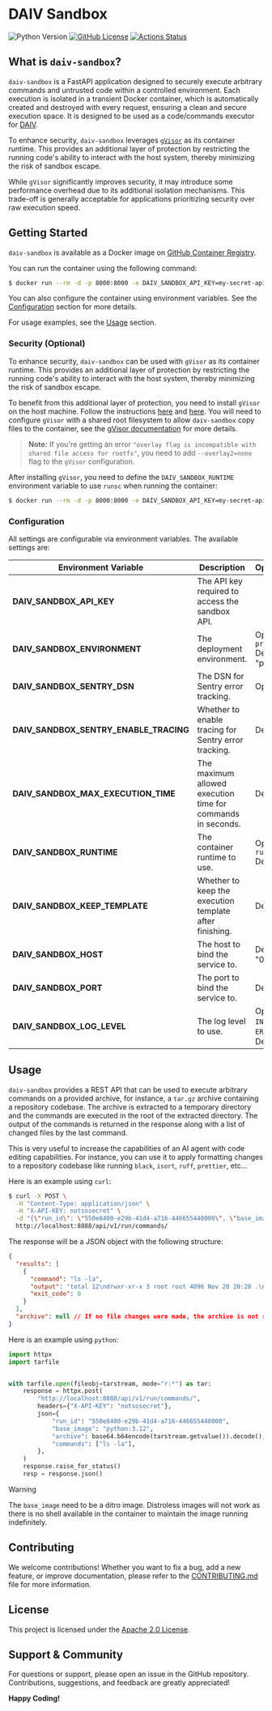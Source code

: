 # DAIV Sandbox

![Python Version](https://img.shields.io/python/required-version-toml?tomlFilePath=https%3A%2F%2Fraw.githubusercontent.com%2Fsrtab%2Fdaiv-sandbox%2Fmain%2Fpyproject.toml)
[![GitHub License](https://img.shields.io/github/license/srtab/daiv-sandbox)](https://github.com/srtab/daiv-sandbox/blob/main/LICENSE)
[![Actions Status](https://github.com/srtab/daiv-sandbox/actions/workflows/ci.yml/badge.svg)](https://github.com/srtab/daiv-sandbox/actions)

## What is `daiv-sandbox`?

`daiv-sandbox` is a FastAPI application designed to securely execute arbitrary commands and untrusted code within a controlled environment. Each execution is isolated in a transient Docker container, which is automatically created and destroyed with every request, ensuring a clean and secure execution space. It is designed to be used as a code/commands executor for [DAIV](https://github.com/srtab/daiv).

To enhance security, `daiv-sandbox` leverages [`gVisor`](https://github.com/google/gvisor) as its container runtime. This provides an additional layer of protection by restricting the running code's ability to interact with the host system, thereby minimizing the risk of sandbox escape.

While `gVisor` significantly improves security, it may introduce some performance overhead due to its additional isolation mechanisms. This trade-off is generally acceptable for applications prioritizing security over raw execution speed.

## Getting Started

`daiv-sandbox` is available as a Docker image on [GitHub Container Registry](ghcr.io/srtab/daiv-sandbox).

You can run the container using the following command:

```sh
$ docker run --rm -d -p 8000:8000 -e DAIV_SANDBOX_API_KEY=my-secret-api-key ghcr.io/srtab/daiv-sandbox:latest
```

You can also configure the container using environment variables. See the [Configuration](#configuration) section for more details.

For usage examples, see the [Usage](#usage) section.

### Security (Optional)

To enhance security, `daiv-sandbox` can be used with `gVisor` as its container runtime. This provides an additional layer of protection by restricting the running code's ability to interact with the host system, thereby minimizing the risk of sandbox escape.

To benefit from this additional layer of protection, you need to install `gVisor` on the host machine. Follow the instructions [here](https://gvisor.dev/docs/user_guide/install/) and [here](https://gvisor.dev/docs/user_guide/quick_start/docker/). You will need to configure `gVisor` with a shared root filesystem to allow `daiv-sandbox` copy files to the container, see the [gVisor documentation](https://gvisor.dev/docs/user_guide/filesystem/#shared-root-filesystem) for more details.

> **Note:** If you're getting an error `"overlay flag is incompatible with shared file access for rootfs"`, you need to add `--overlay2=none` flag to the `gVisor` configuration.

After installing `gVisor`, you need to define the `DAIV_SANDBOX_RUNTIME` environment variable to use `runsc` when running the container:

```sh
$ docker run --rm -d -p 8000:8000 -e DAIV_SANDBOX_API_KEY=my-secret-api-key -e DAIV_SANDBOX_RUNTIME=runsc ghcr.io/srtab/daiv-sandbox:latest
```

### Configuration

All settings are configurable via environment variables. The available settings are:

| Environment Variable                   | Description                                                 | Options/Default                                                             |
| -------------------------------------- | ----------------------------------------------------------- | --------------------------------------------------------------------------- |
| **DAIV_SANDBOX_API_KEY**               | The API key required to access the sandbox API.             |                                                                             |
| **DAIV_SANDBOX_ENVIRONMENT**           | The deployment environment.                                 | Options: `local`, `production`<br>Default: "production"                     |
| **DAIV_SANDBOX_SENTRY_DSN**            | The DSN for Sentry error tracking.                          | Optional                                                                    |
| **DAIV_SANDBOX_SENTRY_ENABLE_TRACING** | Whether to enable tracing for Sentry error tracking.        | Default: False                                                              |
| **DAIV_SANDBOX_MAX_EXECUTION_TIME**    | The maximum allowed execution time for commands in seconds. | Default: 600                                                                |
| **DAIV_SANDBOX_RUNTIME**               | The container runtime to use.                               | Options: `runc`, `runsc`<br>Default: "runc"                                 |
| **DAIV_SANDBOX_KEEP_TEMPLATE**         | Whether to keep the execution template after finishing.     | Default: False                                                              |
| **DAIV_SANDBOX_HOST**                  | The host to bind the service to.                            | Default: "0.0.0.0"                                                          |
| **DAIV_SANDBOX_PORT**                  | The port to bind the service to.                            | Default: 8000                                                               |
| **DAIV_SANDBOX_LOG_LEVEL**             | The log level to use.                                       | Options: `DEBUG`, `INFO`, `WARNING`, `ERROR`, `CRITICAL`<br>Default: "INFO" |

## Usage

`daiv-sandbox` provides a REST API that can be used to execute arbitrary commands on a provided archive, for instance, a `tar.gz` archive containing a repository codebase. The archive is extracted to a temporary directory and the commands are executed in the root of the extracted directory. The output of the commands is returned in the response along with a list of changed files by the last command.

This is very useful to increase the capabilities of an AI agent with code editing capabilities. For instance, you can use it to apply formatting changes to a repository codebase like running `black`, `isort`, `ruff`, `prettier`, etc...

Here is an example using `curl`:

```sh
$ curl -X POST \
  -H "Content-Type: application/json" \
  -H "X-API-KEY: notsosecret" \
  -d "{\"run_id\": \"550e8400-e29b-41d4-a716-446655440000\", \"base_image\": \"python:3.12\", \"archive\": \"$(base64 -w 0 django-webhooks-master.tar.gz)\", \"commands\": [\"ls -la\"]}" \
  http://localhost:8888/api/v1/run/commands/

```

The response will be a JSON object with the following structure:

```json
{
  "results": [
    {
      "command": "ls -la",
      "output": "total 12\ndrwxr-xr-x 3 root root 4096 Nov 20 20:28 .\ndrwxrwxrwt 1 root root 4096 Nov 20 20:28 ..\ndrwxrwxr-x 3 root root 4096 Nov 14 14:39 django-webhooks-master\n",
      "exit_code": 0
    }
  ],
  "archive": null // If no file changes were made, the archive is not returned
}
```

Here is an example using `python`:

```python
import httpx
import tarfile


with tarfile.open(fileobj=tarstream, mode="r:*") as tar:
    response = httpx.post(
        "http://localhost:8888/api/v1/run/commands/",
        headers={"X-API-KEY": "notsosecret"},
        json={
            "run_id": "550e8400-e29b-41d4-a716-446655440000",
            "base_image": "python:3.12",
            "archive": base64.b64encode(tarstream.getvalue()).decode(),
            "commands": ["ls -la"],
        },
    )
    response.raise_for_status()
    resp = response.json()
```

> [!WARNING]
> The `base_image` need to be a ditro image. Distroless images will not work as there is no shell available in the container to maintain the image running indefinitely.

## Contributing

We welcome contributions! Whether you want to fix a bug, add a new feature, or improve documentation, please refer to the [CONTRIBUTING.md](CONTRIBUTING.md) file for more information.

## License

This project is licensed under the [Apache 2.0 License](LICENSE).

## Support & Community

For questions or support, please open an issue in the GitHub repository. Contributions, suggestions, and feedback are greatly appreciated!

**Happy Coding!**
